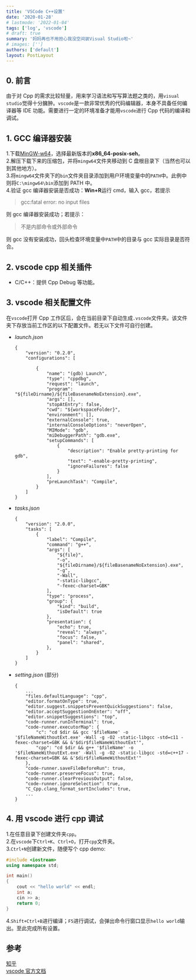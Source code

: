 ```yaml
---
title: 'VSCode C++设置'
date: '2020-01-28'
# lastmode: '2022-01-04'
tags: ['log', 'vscode']
# draft: true
summary: '妈妈再也不用担心我没空间装Visual Studio啦~'
# images: ['']
authors: ['default']
layout: PostLayout
---
```


## 0. 前言

由于对 Cpp 的需求比较轻量，用来学习语法和写写算法题之类的，用`visual studio`觉得十分臃肿。`vscode`是一款非常优秀的代码编辑器，本身不具备任何编译器等 IDE 功能。需要进行一定的环境准备才能用`vscode`进行 Cpp 代码的编译和调试。

## 1. GCC 编译器安装

1.下载[MinGW-w64](https://sourceforge.net/projects/mingw-w64/files/)，选择最新版本的**x86_64-posix-seh**。  
2.解压下载下来的压缩包，并将`mingw64`文件夹移动到 C 盘根目录下（当然也可以到其他地方）。  
3.将`mingw64`文件夹下的`bin`文件夹目录添加到用户环境变量中的`PATH`中。此例中则将`C:\mingw64\bin`添加到 PATH 中。  
4.验证 gcc 编译器安装是否成功：**Win+R**运行 cmd，输入 gcc，若提示

> gcc:fatal error: no input files

则 gcc 编译器安装成功；若提示：

> 不是内部命令或外部命令

则 gcc 没有安装成功，回头检查环境变量中`PATH`中的目录与 gcc 实际目录是否符合。

## 2. vscode cpp 相关插件

- C/C++：提供 Cpp Debug 等功能。

## 3. vscode 相关配置文件

在`vscode`打开 Cpp 工作区后，会在当前目录下自动生成`.vscode`文件夹。该文件夹下存放当前工作区的以下配置文件。若无以下文件可自行创建。

- _launch.json_

  ```
  {
      "version": "0.2.0",
      "configurations": [

          {
              "name": "(gdb) Launch",
              "type": "cppdbg",
              "request": "launch",
              "program": "${fileDirname}/${fileBasenameNoExtension}.exe",
              "args": [],
              "stopAtEntry": false,
              "cwd": "${workspaceFolder}",
              "environment": [],
              "externalConsole": true,
              "internalConsoleOptions": "neverOpen",
              "MIMode": "gdb",
              "miDebuggerPath": "gdb.exe",
              "setupCommands": [
                  {
                      "description": "Enable pretty-printing for gdb",
                      "text": "-enable-pretty-printing",
                      "ignoreFailures": false
                  }
              ],
              "preLaunchTask": "Compile",
          }
      ]
  }
  ```

- _tasks.json_

  ```
  {
      "version": "2.0.0",
      "tasks": [
          {
              "label": "Compile",
              "command": "g++",
              "args": [
                  "${file}",
                  "-o",
                  "${fileDirname}/${fileBasenameNoExtension}.exe",
                  "-g",
                  "-Wall",
                  "-static-libgcc",
                  "-fexec-charset=GBK"
              ],
              "type": "process",
              "group": {
                  "kind": "build",
                  "isDefault": true
              },
              "presentation": {
                  "echo": true,
                  "reveal": "always",
                  "focus": false,
                  "panel": "shared",
              },
          }
      ]
  }
  ```

- _setting.json_ (部分)

  ```
  {
      ...
      "files.defaultLanguage": "cpp",
      "editor.formatOnType": true,
      "editor.suggest.snippetsPreventQuickSuggestions": false,
      "editor.acceptSuggestionOnEnter": "off",
      "editor.snippetSuggestions": "top",
      "code-runner.runInTerminal": true,
      "code-runner.executorMap": {
          "c": "cd $dir && gcc '$fileName' -o '$fileNameWithoutExt.exe' -Wall -g -O2 -static-libgcc -std=c11 -fexec-charset=GBK && &'$dir$fileNameWithoutExt'",
          "cpp": "cd $dir && g++ '$fileName' -o '$fileNameWithoutExt.exe' -Wall -g -O2 -static-libgcc -std=c++17 -fexec-charset=GBK && &'$dir$fileNameWithoutExt'"
      },
      "code-runner.saveFileBeforeRun": true,
      "code-runner.preserveFocus": true,
      "code-runner.clearPreviousOutput": false,
      "code-runner.ignoreSelection": true,
      "C_Cpp.clang_format_sortIncludes": true,
      ...
  }
  ```

## 4. 用 vscode 进行 cpp 调试

1.在任意目录下创建文件夹`cpp`。  
2.在`vscode`下`Ctrl+K`、`Ctrl+O`，打开`cpp`文件夹。  
3.`Ctrl+N`创建新文件，随便写个 cpp demo:

```cpp
#include <iostream>
using namespace std;

int main()
{
    cout << "hello world" << endl;
    int a;
    cin >> a;
    return 0;
}
```

4.`Shift+Ctrl+B`进行编译；`F5`进行调试，会弹出命令行窗口显示`hello world`输出。至此完成所有设置。

## 参考

[知乎](https://www.zhihu.com/question/30315894)  
[vscode 官方文档](https://code.visualstudio.com/docs/cpp/config-mingw)
